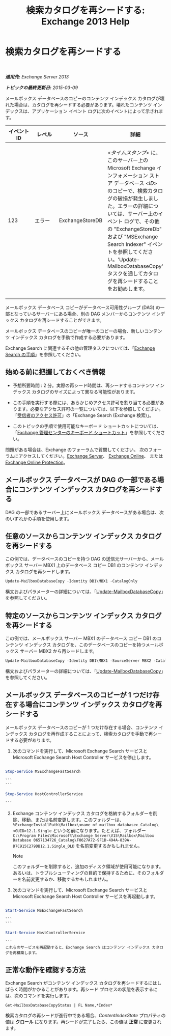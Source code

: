 ﻿---
title: '検索カタログを再シードする: Exchange 2013 Help'
TOCTitle: 検索カタログを再シードする
ms:assetid: 9d873bd4-0422-4975-b5e2-82a347479115
ms:mtpsurl: https://technet.microsoft.com/ja-jp/library/Ee633475(v=EXCHG.150)
ms:contentKeyID: 52057840
ms.date: 04/24/2018
mtps_version: v=EXCHG.150
ms.translationtype: HT
---

# 検索カタログを再シードする

 

_**適用先:** Exchange Server 2013_

_**トピックの最終更新日:** 2015-03-09_

メールボックス データベースのコピーのコンテンツ インデックス カタログが壊れた場合は、カタログを再シードする必要があります。壊れたコンテンツ インデックスは、アプリケーション イベント ログに次のイベントによって示されます。


<table>
<colgroup>
<col style="width: 25%" />
<col style="width: 25%" />
<col style="width: 25%" />
<col style="width: 25%" />
</colgroup>
<thead>
<tr class="header">
<th>イベント ID</th>
<th>レベル</th>
<th>ソース</th>
<th>詳細</th>
</tr>
</thead>
<tbody>
<tr class="odd">
<td><p>123</p></td>
<td><p>エラー</p></td>
<td><p>ExchangeStoreDB</p></td>
<td><p>&lt;<em>タイムスタンプ</em>&gt; に、このサーバー上の Microsoft Exchange インフォメーション ストア データベース &lt;<em>ID</em>&gt; のコピーで、検索カタログの破損が発生しました。エラーの詳細については、サーバー上のイベント ログで、その他の &quot;ExchangeStoreDb&quot; および &quot;MSExchange Search Indexer&quot; イベントを参照してください。'Update-MailboxDatabaseCopy' タスクを通してカタログを再シードすることをお勧めします。</p></td>
</tr>
</tbody>
</table>


メールボックス データベース コピーがデータベース可用性グループ (DAG) の一部となっているサーバーにある場合、別の DAG メンバーからコンテンツ インデックス カタログを再シードすることができます。

メールボックス データベースのコピーが唯一のコピーの場合、新しいコンテンツ インデックス カタログを手動で作成する必要があります。

Exchange Search に関連するその他の管理タスクについては、「[Exchange Search の手順](exchange-search-procedures-exchange-2013-help.md)」を参照してください。

## 始める前に把握しておくべき情報

  - 予想所要時間 : 2 分。実際の再シード時間は、再シードするコンテンツ インデックス カタログのサイズによって異なる可能性があります。

  - この手順を実行する際には、あらかじめアクセス許可を割り当てる必要があります。必要なアクセス許可の一覧については、以下を参照してください。「[受信者のアクセス許可](recipients-permissions-exchange-2013-help.md)」の「Exchange Search (Exchange 検索)」。

  - このトピックの手順で使用可能なキーボード ショートカットについては、「[Exchange 管理センターのキーボード ショートカット](keyboard-shortcuts-in-the-exchange-admin-center-exchange-online-protection-help.md)」を参照してください。

問題がある場合は、Exchange のフォーラムで質問してください。 次のフォーラムにアクセスしてください。[Exchange Server](https://go.microsoft.com/fwlink/p/?linkid=60612)、 [Exchange Online](https://go.microsoft.com/fwlink/p/?linkid=267542)、 または [Exchange Online Protection](https://go.microsoft.com/fwlink/p/?linkid=285351)。

## メールボックス データベースが DAG の一部である場合にコンテンツ インデックス カタログを再シードする

DAG の一部であるサーバー上にメールボックス データベースがある場合は、次のいずれかの手順を使用します。

## 任意のソースからコンテンツ インデックス カタログを再シードする

この例では、データベースのコピーを持つ DAG の送信元サーバーから、メールボックス サーバー MBX1 上のデータベース コピー DB1 のコンテンツ インデックス カタログを再シードします。

```powershell
Update-MailboxDatabaseCopy -Identity DB1\MBX1 -CatalogOnly
```

構文およびパラメーターの詳細については、「[Update-MailboxDatabaseCopy](https://technet.microsoft.com/ja-jp/library/dd335201\(v=exchg.150\))」を参照してください。

## 特定のソースからコンテンツ インデックス カタログを再シードする

この例では、メールボックス サーバー MBX1 のデータベース コピー DB1 のコンテンツ インデックス カタログを、このデータベースのコピーを持つメールボックス サーバー MBX2 から再シードします。

```powershell
Update-MailboxDatabaseCopy -Identity DB1\MBX1 -SourceServer MBX2 -CatalogOnly
```

構文およびパラメーターの詳細については、「[Update-MailboxDatabaseCopy](https://technet.microsoft.com/ja-jp/library/dd335201\(v=exchg.150\))」を参照してください。

## メールボックス データベースのコピーが 1 つだけ存在する場合にコンテンツ インデックス カタログを再シードする

メールボックス データベースのコピーが 1 つだけ存在する場合、コンテンツ インデックス カタログを再作成することによって、検索カタログを手動で再シードする必要があります。

1.  次のコマンドを実行して、Microsoft Exchange Search サービスと Microsoft Exchange Search Host Controller サービスを停止します。
    ```
```powershell
Stop-Service MSExchangeFastSearch
```
    ```
    ```
```powershell
Stop-Service HostControllerService
```
    ```
2.  Exchange コンテンツ インデックス カタログを格納するフォルダーを削除、移動、または名前変更します。このフォルダーは、`%ExchangeInstallPath\Mailbox\<name of mailbox database>_Catalog\<GUID>12.1.Single` という名前になります。たとえば、フォルダー `C:\Program Files\Microsoft\Exchange Server\V15\Mailbox\Mailbox Database 0657134726_Catalog\F0627A72-9F1D-494A-839A-D7C915C279DB12.1.Single_OLD` を名前変更するかもしれません。
    

    > [!NOTE]
    > このフォルダーを削除すると、追加のディスク領域が使用可能になります。あるいは、トラブルシューティングの目的で保持するために、そのフォルダーを名前変更するか、移動するかもしれません。



3.  次のコマンドを実行して、Microsoft Exchange Search サービスと Microsoft Exchange Search Host Controller サービスを再起動します。
    ```
```powershell
Start-Service MSExchangeFastSearch
```
    ```
    ```
```powershell
Start-Service HostControllerService
```
    ```
    これらのサービスを再起動すると、Exchange Search はコンテンツ インデックス カタログを再構築します。

## 正常な動作を確認する方法

Exchange Search がコンテンツ インデックス カタログを再シードするにはしばらく時間がかかることがあります。再シード プロセスの状態を表示するには、次のコマンドを実行します。

    Get-MailboxDatabaseCopyStatus | FL Name,*Index*

検索カタログの再シードが進行中である場合、*ContentIndexState* プロパティの値は <strong>クロール</strong> になります。再シードが完了したら、この値は <strong>正常</strong> に変更されます。


